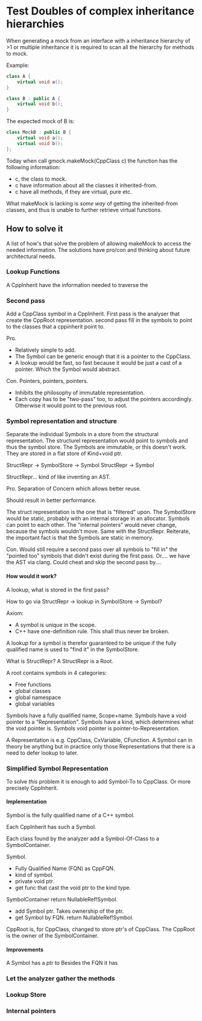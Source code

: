 # Test Doubles of complex inheritance hierarchies
When generating a mock from an interface with a inheritance hierarchy of >1 or
multiple inheritance it is required to scan all the hierarchy for methods to
mock.

Example:
```cpp
class A {
    virtual void a();
}

class B : public A {
    virtual void b();
}
```

The expected mock of B is:
```cpp
class MockB : public B {
    virtual void a();
    virtual void b();
};
```

Today when call gmock.makeMock(CppClass c) the function has the following
information:
 - c, the class to mock.
 - c have information about all the classes it inherited-from.
 - c have all methods, if they are virtual, pure etc.

What makeMock is lacking is _some way_ of getting the inherited-from classes,
and thus is unable to further retrieve virtual functions.

## How to solve it
A list of how's that solve the problem of allowing makeMock to access the
needed information.
The solutions have pro/con and thinking about future architectural needs.

### Lookup Functions
A CppInherit have the information needed to traverse the

### Second pass
Add a CppClass symbol in a CppInherit.
First pass is the analyser that create the CppRoot representation.
second pass fill in the symbols to point to the classes that a cppinherit point
to.

Pro.
 - Relatively simple to add.
 - The Symbol can be generic enough that it is a pointer to the CppClass.
 - A lookup would be fast, so fast because it would be just a cast of a
   pointer. Which the Symbol would abstract.

Con.
Pointers, pointers, pointers.
 - Inhibits the philosophy of immutable representation.
 - Each copy has to be "two-pass" too, to adjust the pointers accordingly.
   Otherwise it would point to the previous root.

### Symbol representation and structure
Separate the individual Symbols in a store from the structural representation.
The structurel representation would point to symbols and thus the symbol store.
The Symbols are immutable, or this doesn't work.
They are stored in a flat store of Kind+void ptr.

StructRepr -> SymbolStore -> Symbol
StructRepr -> Symbol

StructRepr... kind of like inventing an AST.

Pro.
Separation of Concern which allows better reuse.

Should result in better performance.

The struct representation is the one that is "filtered" upon.
The SymbolStore would be static, probably with an internal storage in an
allocator.  Symbols can point to each other. The "internal pointers" would
never change, because the symbols wouldn't move.
Same with the StructRepr.
Reiterate, the important fact is that the Symbols are static in memory.

Con.
Would still require a second pass over all symbols to "fill in" the "pointed
too" symbols that didn't exist during the first pass.
Or.... we have the AST via clang. Could cheat and skip the second pass by....

#### How would it work?
A lookup, what is stored in the first pass?

How to go via StructRepr -> lookup in SymbolStore -> Symbol?

Axiom:

 - A symbol is unique in the scope.
 - C++ have one-definition rule.
   This shall thus never be broken.

A lookup for a symbol is therefor guaranteed to be unique if the fully
qualified name is used to "find it" in the SymbolStore.

What is StructRepr?
A StructRepr is a Root.

A root contains symbols in 4 categories:

 - Free functions
 - global classes
 - global namespace
 - global variables

Symbols have a fully qualified name, Scope+name.
Symbols have a void pointer to a "Representation".
Symbols have a kind, which determines what the void pointer is.
Symbols void pointer is pointer-to-Representation.

A Representation is e.g. CppClass, CxVariable, CFunction.
A Symbol can in theory be anything but in practice only those Representations
that there is a need to defer lookup to later.

### Simplified Symbol Representation

To solve _this_ problem it is enough to add Symbol-To to CppClass.
Or more precisely CppInherit.

#### Implementation
Symbol is the fully qualified name of a C++ symbol.

Each CppInherit has such a Symbol.

Each class found by the analyzer add a Symbol-Of-Class to a SymbolContainer.

Symbol.
 - Fully Qualified Name (FQN) as CppFQN.
 - kind of symbol.
 - private void ptr.
 - get func that cast the void ptr to the kind type.

SymbolContainer return NullableRef!Symbol.
 - add Symbol ptr. Takes ownership of the ptr.
 - get Symbol by FQN. return NullableRef!Symbol.

CppRoot is, for CppClass, changed to store ptr's of CppClass.
The CppRoot is the owner of the SymbolContainer.

#### Improvements
A Symbol has a ptr to
Besides the FQN it has

### Let the analyzer gather the methods

### Lookup Store

### Internal pointers
